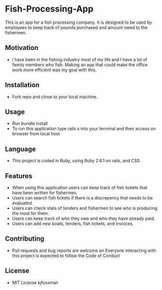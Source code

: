 # Fish-Processing-App
This is an app for a fish processing company.  It is designed to be used by employees to keep track of pounds purchased and amount owed to the fishermen. 

## Motivation
- I have been in the fishing industry most of my life and I have a lot of family members who fish.  Making an app that could make the office work more efficient was my goal with this. 

## Installation
- Fork repo and clnoe to your local machine.

## Usage
- Run bundle install
- To run this application type rails s into your terminal and then access on browser from local host.

## Language 
- This project is coded in Ruby, using Ruby 2.6.1 on rails, and CSS

## Features 
- When using this application users can keep track of fish tickets that have been written for fishermen.  
- Users can search fish tickets if there is a discrepency that needs to be evaluated.   
- Users can check stats of tenders and fishermen to see who is producing the most for them.   
- Users can keep track of who they owe and who they have already paid. 
- Users can add new boats, tenders, fish tickets, and invoices. 

## Contributing
- Pull requests and bug reports are welcome on  Everyone interacting with this project is expected to follow the Code of Conduct

## License
- MIT License kjfossman